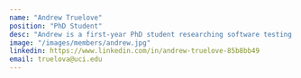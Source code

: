 ```yaml
---
name: "Andrew Truelove"
position: "PhD Student"
desc: "Andrew is a first-year PhD student researching software testing."
image: "/images/members/andrew.jpg"
linkedin: https://www.linkedin.com/in/andrew-truelove-85b8bb49
email: truelova@uci.edu
---
```

